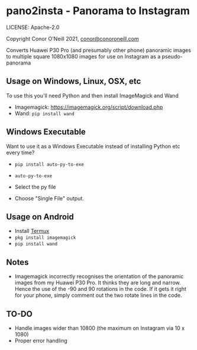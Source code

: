 # pano2insta - Panorama to Instagram

LICENSE: Apache-2.0

Copyright Conor O'Neill 2021, conor@conoroneill.com

Converts Huawei P30 Pro (and presumably other phone) panoramic images to multiple square 1080x1080 images for use on Instagram as a pseudo-panorama

## Usage on Windows, Linux, OSX, etc

To use this you'll need Python and then install ImageMagick and Wand

* Imagemagick: https://imagemagick.org/script/download.php
* Wand: `pip install wand`

## Windows Executable

Want to use it as a Windows Executable instead of installing Python etc every time?

* `pip install auto-py-to-exe`
* `auto-py-to-exe`

* Select the py file
* Choose "Single File" output.

## Usage on Android
* Install [Termux](https://termux.com/)
* `pkg install imagemagick`
* `pip install wand`

## Notes
* Imagemagick incorrectly recognises the orientation of the panoramic images from my Huawei P30 Pro. It thinks they are long and narrow. Hence the use of the -90 and 90 rotations in the code. If it gets it right for your phone, simply comment out the two rotate lines in the code.

## TO-DO
* Handle images wider than 10800 (the maximum on Instagram via 10 x 1080)
* Proper error handling

